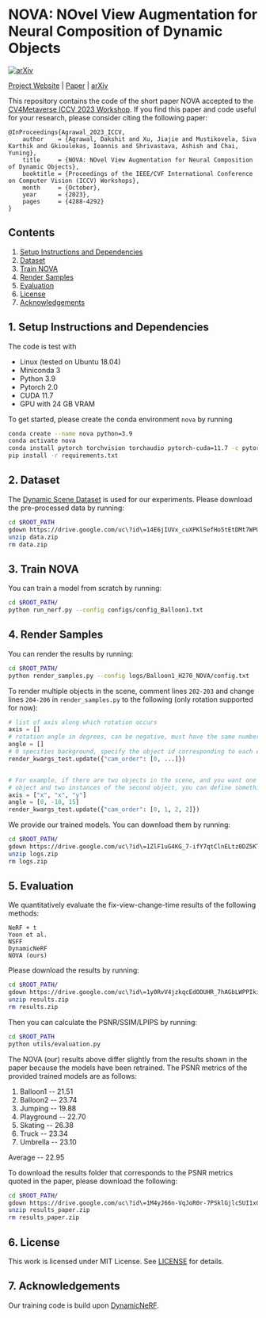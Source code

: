 # NOVA: NOvel View Augmentation for Neural Composition of Dynamic Objects

 [![arXiv](https://img.shields.io/badge/arXiv-2108.00946-b31b1b.svg)](https://arxiv.org/abs/2308.12560)

[Project Website](https://mscvprojects.ri.cmu.edu/2023team1/) | [Paper](https://openaccess.thecvf.com/content/ICCV2023W/CV4Metaverse/papers/Agrawal_NOVA_NOvel_View_Augmentation_for_Neural_Composition_of_Dynamic_Objects_ICCVW_2023_paper.pdf) | [arXiv](https://arxiv.org/pdf/2308.12560.pdf)

This repository contains the code of the short paper NOVA accepted to the [CV4Metaverse ICCV 2023 Workshop](https://sites.google.com/view/cv4metaverse/). If you find this paper and code useful for your research, please consider citing the following paper:

```
@InProceedings{Agrawal_2023_ICCV,
    author    = {Agrawal, Dakshit and Xu, Jiajie and Mustikovela, Siva Karthik and Gkioulekas, Ioannis and Shrivastava, Ashish and Chai, Yuning},
    title     = {NOVA: NOvel View Augmentation for Neural Composition of Dynamic Objects},
    booktitle = {Proceedings of the IEEE/CVF International Conference on Computer Vision (ICCV) Workshops},
    month     = {October},
    year      = {2023},
    pages     = {4288-4292}
}
```

## Contents

1. [Setup Instructions and Dependencies](#1-setup-instructions-and-dependencies)
2. [Dataset](#2-dataset)
3. [Train NOVA](#3-train-nova)
4. [Render Samples](#4-render-samples)
5. [Evaluation](#5-evaluation)
6. [License](#6-license)
7. [Acknowledgements](#7-acknowledgements)


## 1. Setup Instructions and Dependencies

The code is test with
* Linux (tested on Ubuntu 18.04)
* Miniconda 3
* Python 3.9
* Pytorch 2.0
* CUDA 11.7
* GPU with 24 GB VRAM

To get started, please create the conda environment `nova` by running

```bash
conda create --name nova python=3.9
conda activate nova
conda install pytorch torchvision torchaudio pytorch-cuda=11.7 -c pytorch -c nvidia
pip install -r requirements.txt
```

## 2. Dataset

The [Dynamic Scene Dataset](https://research.nvidia.com/publication/2020-06_novel-view-synthesis-dynamic-scenes-globally-coherent-depths) is used for our experiments. Please download the pre-processed data by running:

```bash
cd $ROOT_PATH
gdown https://drive.google.com/uc\?id\=14E6jIUVx_cuXPKlSefHo5tEtDMt7WPUd
unzip data.zip
rm data.zip
```

## 3. Train NOVA
You can train a model from scratch by running:

```bash
cd $ROOT_PATH/
python run_nerf.py --config configs/config_Balloon1.txt
```

## 4. Render Samples

You can render the results by running:

```bash
cd $ROOT_PATH/
python render_samples.py --config logs/Balloon1_H270_NOVA/config.txt
```

To render multiple objects in the scene, comment lines `202-203` and change lines `204-206` in `render_samples.py` to the following (only rotation supported for now):

```python
# list of axis along which rotation occurs
axis = []
# rotation angle in degrees, can be negative, must have the same number of elements as axis
angle = []
# 0 specifies background, specify the object id corresponding to each element in axis
render_kwargs_test.update({"cam_order": [0, ...]})


# For example, if there are two objects in the scene, and you want one instance of first
# object and two instances of the second object, you can define something like this:
axis = ["x", "x", "y"]
angle = [0, -10, 15]
render_kwargs_test.update({"cam_order": [0, 1, 2, 2]})
```

We provide our trained models. You can download them by running:

```bash
cd $ROOT_PATH/
gdown https://drive.google.com/uc\?id\=1ZlF1uG4KG_7-ifY7qtClnELtz0DZ5KTn
unzip logs.zip
rm logs.zip
```

## 5. Evaluation

We quantitatively evaluate the fix-view-change-time results of the following methods:

`NeRF + t` \
`Yoon et al.` \
`NSFF` \
`DynamicNeRF` \
`NOVA (ours)`

Please download the results by running:

```bash
cd $ROOT_PATH/
gdown https://drive.google.com/uc\?id\=1y0RvV4jzkqcEdOOUHR_7hAGbLWPPIki3
unzip results.zip
rm results.zip
```

Then you can calculate the PSNR/SSIM/LPIPS by running:

```bash
cd $ROOT_PATH
python utils/evaluation.py
```

The NOVA (our) results above differ slightly from the results shown in the paper because the models have been retrained. The PSNR metrics of the provided trained models are as follows:

1. Balloon1 -- 21.51
2. Balloon2 -- 23.74
3. Jumping -- 19.88
4. Playground -- 22.70
5. Skating -- 26.38
6. Truck -- 23.34
7. Umbrella -- 23.10

Average -- 22.95

To download the results folder that corresponds to the PSNR metrics quoted in the paper, please download the following:

```bash
cd $ROOT_PATH/
gdown https://drive.google.com/uc\?id\=1M4yJ66n-VqJoR0r-7PSklGjlcSUI1xCN
unzip results_paper.zip
rm results_paper.zip
```

## 6. License

This work is licensed under MIT License. See [LICENSE](LICENSE) for details.

## 7. Acknowledgements
Our training code is build upon [DynamicNeRF](https://github.com/gaochen315/DynamicNeRF).
